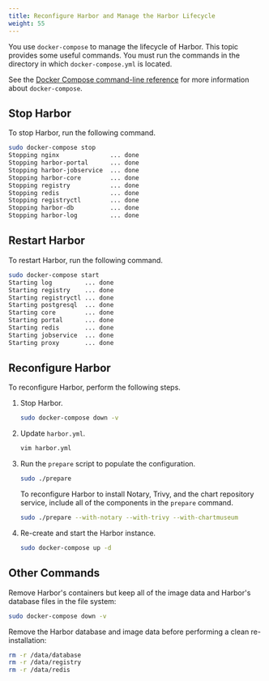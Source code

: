 ```yaml
---
title: Reconfigure Harbor and Manage the Harbor Lifecycle
weight: 55
---
```


You use `docker-compose` to manage the lifecycle of Harbor. This topic provides some useful commands. You must run the commands in the directory in which `docker-compose.yml` is located.

See the [Docker Compose command-line reference](https://docs.docker.com/compose/reference/) for more information about `docker-compose`.

## Stop Harbor

To stop Harbor, run the following command.

```sh
sudo docker-compose stop
Stopping nginx              ... done
Stopping harbor-portal      ... done
Stopping harbor-jobservice  ... done
Stopping harbor-core        ... done
Stopping registry           ... done
Stopping redis              ... done
Stopping registryctl        ... done
Stopping harbor-db          ... done
Stopping harbor-log         ... done
```

## Restart Harbor

To restart Harbor, run the following command.

```sh
sudo docker-compose start
Starting log         ... done
Starting registry    ... done
Starting registryctl ... done
Starting postgresql  ... done
Starting core        ... done
Starting portal      ... done
Starting redis       ... done
Starting jobservice  ... done
Starting proxy       ... done
```

## Reconfigure Harbor

To reconfigure Harbor, perform the following steps.

1. Stop Harbor.

    ```sh
    sudo docker-compose down -v
    ```

1. Update `harbor.yml`.

    ```sh
    vim harbor.yml
    ```

1. Run the `prepare` script to populate the configuration.

    ```sh
    sudo ./prepare
    ```

    To reconfigure Harbor to install Notary, Trivy, and the chart repository service, include all of the components in the `prepare` command.

    ```sh
    sudo ./prepare --with-notary --with-trivy --with-chartmuseum
    ```

1. Re-create and start the Harbor instance.

    ```sh
    sudo docker-compose up -d
    ```

## Other Commands

Remove Harbor's containers but keep all of the image data and Harbor's database files in the file system:

```sh
sudo docker-compose down -v
```

Remove the Harbor database and image data before performing a clean re-installation:

```sh
rm -r /data/database
rm -r /data/registry
rm -r /data/redis
```
